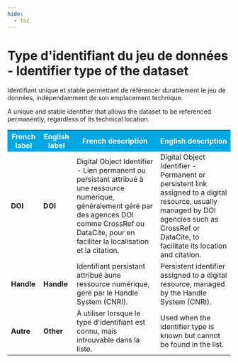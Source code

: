 ```yaml
---
hide:
  - toc
---
```


# Type d'identifiant du jeu de données - Identifier type of the dataset
Identifiant unique et stable permettant de référencer durablement le jeu de données, indépendamment de son emplacement technique.

A unique and stable identifier that allows the dataset to be referenced permanently, regardless of its technical location.
<table>
  <tr BGCOLOR="#00a6e2">
    <th style="color:#FFFFFF;">French label</th>
    <th style="color:#FFFFFF;">English label</th>
    <th style="color:#FFFFFF;">French description</th>
    <th style="color:#FFFFFF;">English description</th>
  </tr>
  <tr>
    <td><b>DOI</b></td>
    <td><b>DOI</b></td>
    <td>Digital Object Identifier - Lien permanent ou persistant attribué à une ressource numérique, généralement géré par des agences DOI comme CrossRef ou DataCite, pour en faciliter la localisation et la citation.</td>
    <td>Digital Object Identifier - Permanent or persistent link assigned to a digital resource, usually managed by DOI agencies such as CrossRef or DataCite, to facilitate its location and citation.</td>
  </tr>
    <tr>
    <td><b>Handle</b></td>
    <td><b>Handle</b></td>
    <td>Identifiant persistant attribué àune ressource numérique, géré par le Handle System (CNRI).</td>
    <td>Persistent identifier assigned to a digital resource, managed by the Handle System (CNRI).</td>
  </tr>
    <tr>
    <td><b>Autre</b></td>
    <td><b>Other</b></td>
    <td>À utiliser lorsque le type d'identifiant est connu, mais introuvable dans la liste.</td>
    <td>Used when the identifier type is known but cannot be found in the list.</td>
  </tr>

  </table>